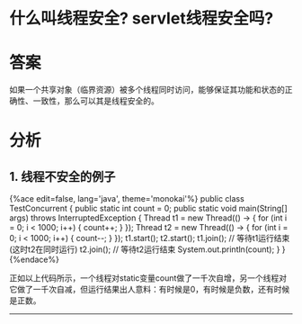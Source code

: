 # 什么叫线程安全? servlet线程安全吗?

# 答案

如果一个共享对象（临界资源）被多个线程同时访问，能够保证其功能和状态的正确性、一致性，那么可以其是线程安全的。

# 分析 
## 1. 线程不安全的例子

{%ace edit=false, lang='java', theme='monokai'%}
public class TestConcurrent {
  public static int count = 0;
  public static void main(String[] args) throws InterruptedException {
    Thread t1 = new Thread(() -> {
      for (int i = 0; i < 1000; i++) {
        count++;
      }
    });
    Thread t2 = new Thread(() -> {
      for (int i = 0; i < 1000; i++) {
        count--;
      }
    });
    t1.start();
    t2.start();
    t1.join(); // 等待t1运行结束(这时t2在同时运行)
    t2.join(); // 等待t2运行结束
    System.out.println(count);
  }
}
{%endace%}

正如以上代码所示，一个线程对static变量count做了一千次自增，另一个线程对它做了一千次自减，但运行结果出人意料：有时候是0，有时候是负数，还有时候是正数。


---
